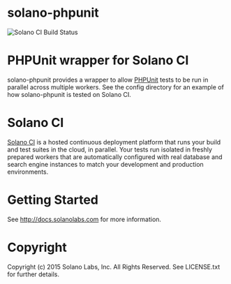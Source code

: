 # solano-phpunit

![Solano CI Build Status](https://ci.solanolabs.com/solanolabs/solano-phpunit/badges/branches/master?badge_token=07637021882132fb3834a89da3d6ef1e355c0f9d)

# PHPUnit wrapper for Solano CI

solano-phpunit provides a wrapper to allow [PHPUnit](https://phpunit.de/)
tests to be run in parallel across multiple workers. See the config directory
for an example of how solano-phpunit is tested on Solano CI.

# Solano CI

[Solano CI](https://www.solanolabs.com) is a hosted continuous deployment
platform that runs your build and test suites in the cloud, in parallel.
Your tests run isolated in freshly prepared workers that are automatically
configured with real database and search engine instances to match your
development and production environments.

# Getting Started

See http://docs.solanolabs.com for more information.

# Copyright

Copyright (c) 2015 Solano Labs, Inc. All Rights Reserved. See
LICENSE.txt for further details.
